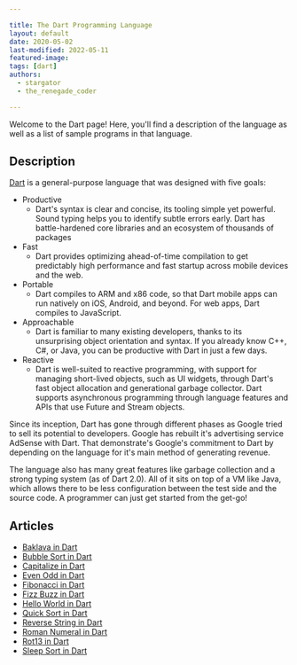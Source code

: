 ```yaml
---

title: The Dart Programming Language
layout: default
date: 2020-05-02
last-modified: 2022-05-11
featured-image:
tags: [dart]
authors:
  - stargator
  - the_renegade_coder

---
```


Welcome to the Dart page! Here, you'll find a description of the language as well as a list of sample programs in that language.

## Description

[Dart][1] is a general-purpose language that was designed with five goals:

- Productive
  - Dart's syntax is clear and concise, its tooling simple yet powerful.
  Sound typing helps you to identify subtle errors early. Dart has
  battle-hardened core libraries and an ecosystem of thousands of packages
- Fast
  - Dart provides optimizing ahead-of-time compilation to get predictably
  high performance and fast startup across mobile devices and the web.
- Portable
  - Dart compiles to ARM and x86 code, so that Dart mobile apps can run natively
  on iOS, Android, and beyond. For web apps, Dart compiles to JavaScript.
- Approachable
  - Dart is familiar to many existing developers, thanks to its unsurprising
  object orientation and syntax. If you already know C++, C#, or Java, you can
  be productive with Dart in just a few days.
- Reactive
  - Dart is well-suited to reactive programming, with support for managing
  short-lived objects, such as UI widgets, through Dart's fast object allocation
  and generational garbage collector. Dart supports asynchronous programming
  through language features and APIs that use Future and Stream objects.

Since its inception, Dart has gone through different phases as Google tried to
sell its potential to developers. Google has rebuilt it's advertising service
AdSense with Dart. That demonstrate's Google's commitment to Dart by depending
on the language for it's main method of generating revenue.

The language also has many great features like garbage collection and a strong
typing system (as of Dart 2.0). All of it sits on top of a VM like Java, which
allows there to be less configuration between the test side and the source code.
A programmer can just get started from the get-go!

[1]: https://en.wikipedia.org/wiki/Dart_(programming_language)


## Articles

- [Baklava in Dart](https://sampleprograms.io/projects/baklava/dart)
- [Bubble Sort in Dart](https://sampleprograms.io/projects/bubble-sort/dart)
- [Capitalize in Dart](https://sampleprograms.io/projects/capitalize/dart)
- [Even Odd in Dart](https://sampleprograms.io/projects/even-odd/dart)
- [Fibonacci in Dart](https://sampleprograms.io/projects/fibonacci/dart)
- [Fizz Buzz in Dart](https://sampleprograms.io/projects/fizz-buzz/dart)
- [Hello World in Dart](https://sampleprograms.io/projects/hello-world/dart)
- [Quick Sort in Dart](https://sampleprograms.io/projects/quick-sort/dart)
- [Reverse String in Dart](https://sampleprograms.io/projects/reverse-string/dart)
- [Roman Numeral in Dart](https://sampleprograms.io/projects/roman-numeral/dart)
- [Rot13 in Dart](https://sampleprograms.io/projects/rot13/dart)
- [Sleep Sort in Dart](https://sampleprograms.io/projects/sleep-sort/dart)